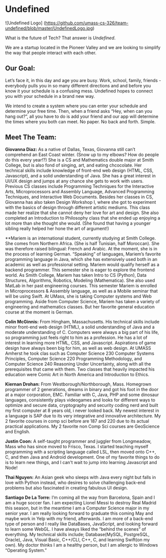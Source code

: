 Undefined
=========

![Undefined Logo] (https://github.com/umass-cs-326/team-undefined/blob/master/UndefinedLogo.jpg)

What is the future of Tech? That answer is *Undefined*.

We are a startup located in the Pioneer Valley and we are looking to simplify the way that people interact with each other.

Our Goal:
---------
Let’s face it, in this day and age you are busy. Work, school, family, friends - everybody pulls you in so many different directions and and before you know it your schedule is a confusing mess. Undefined hopes to connect you with your schedule in a brand new way.

We intend to create a system where you can enter your schedule and determine your free time. Then, when a friend asks “Hey, when can you hang out?”, all you have to do is add your friend and our app will determine the times where you both can meet. No paper. No back and forth. Simple.

Meet The Team:
--------------
**Giovanna Diaz:** As a native of Dallas, Texas, Giovanna still can’t comprehend an East Coast winter. (Snow up to my elbows? How do people do this every year!?) She is a CS and Mathematics double major at Smith College, but is also fond of singing, art, and eating chcocolate. Her technical skills include knowledge of front-end web design (HTML, CSS, Javascript), and a solid understanding of Java. She has a great interest in UI/UX design and jumps at any chance she gets to work with users. Previous CS classes include Programming Techniques for the Interactive Arts, Microprocessors and Assembly Language, Advanced Programming Techniques, and Interactive Web Documents. Besides her classes in CS, Giovanna has also taken Design Workshop I, where she got to experiment with the basics of design through different artistic mediums. This class made her realize that she cannot deny her love for art and design. She also completed an Introduction to Philosophy class that she ended up enjoying a lot more than she thought she would. (She found that having a younger sibling really helped her hone the art of argument!)

**Mariem is an international student, currently studying at Smith College. She comes from Northern Africa. (She is half Tunisian, half Moroccan). She was therefore raised bilingual: French and Arabic. At the moment, she is in the process of learning German. “Speaking” of languages, Mariem’s favorite programming language in Java, which she has extensively used both in an academic as well as professional setting. Mariem would qualify herself as a backend programmer. This semester she is eager to explore the frontend world. 
As Smith College, Mariem has taken Intro to CS (Python), Data Structures, Algorithms, Robotics, Modeling (Mathematica). She also used MatLab in her past engineering courses.
This semester Mariem is enrolled in Microprocessors & Assembly language, as well as a Mobile seminar that will be using Swift. At UMass, she is taking Computer systems and Web programming.
Aside from Computer Science, Mariem has taken a variety of engineering and mathematics classes. But her favorite general education course at the moment is German.

**Colin McGinnis:** From Hingham, Massachusetts. His technical skills include minor front-end web design (HTML), a solid understanding of Java and a moderate understanding of C. Computers were always a big part of his life, so programming just feels right to him as a profession. He has a lot of interest in learning more HTML, CSS, and Javascript. Aspirations of game design have always been big for him, as well as web design. At UMASS Amherst he took clas such as Computer Science 230 Computer Systems Principles, Computer Science 220 Programming Methodology, and Computer Science 240 Reasoning Under Uncertainty, along with all the prerequisites that came with them. Two classes that heavily impacted his education were Comic Art in North America and Introduction to Ethics.

**Kiernan Drohan:** From Westborough/Northborough, Mass. Homegrown programmer of 2 generations, dreams in binary and got his foot in the door at a major corporation, EMC. Familiar with C, Java, PHP and some dinosaur languages, consistently plays videogames and looks for different ways to optimize and secure data, cryptography and security coding nerd and built my first computer at 8 years old, i never looked back. My newest interest in a language is SAP due to its very integrative and innovative architecture. My 2 favorite courses in comp sci before are 187 and 220 due to its actual practical applications. My 2 favorite non Comp Sci courses are GeoScience and English.

**Justin Coon:** A self-taught programmer and juggler from Longmeadow, Mass who has since moved to Frisco, Texas. I started teaching myself programming  with a scripting language called LSL, then moved onto C++, C, and then Java and Android development. One of my favorite things to do is to learn new things, and I can't wait to jump into learning Javascript and Node!

**Thai Nguyen:** An Asian geek who sleeps with Java every night but falls in love with Python instead, who desires to solve challenging back-end problems but also fascinated in creating fabulous UI design. 

**Santiago De La Torre:** I’m coming all the way from Barcelona, Spain and I am a huge soccer fan. I am expecting Lionel Messi to destroy Real Madrid this season, but in the meantime I am a Computer Science major in my senior year. I am really looking forward to graduate this coming May and maybe work in Yelp with my friend, afterwards. I am more of a back-end type of person and I really like DataBases, JavaScript, and looking forward to learn some WebGL. I have always liked the “behind the scenes” of everything. My technical skills include; Database(MySQL, PostgreSQL, Oracle), Java, Visual Basic, C++/CLI, C++, C, and learning Swift(on my own). My doctor thinks I am a healthy person, but I am allergic to Windows “Operating System.”
